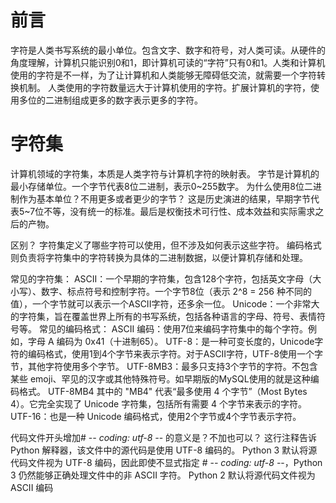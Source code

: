 # 前言
字符是人类书写系统的最小单位。包含文字、数字和符号，对人类可读。从硬件的角度理解，计算机只能识别0和1，即计算机可读的“字符”只有0和1。人类和计算机使用的字符是不一样，为了让计算机和人类能够无障碍低交流，就需要一个字符转换机制。
人类使用的字符数量远大于计算机使用的字符。扩展计算机的字符，使用多位的二进制组成更多的数字表示更多的字符。

# 字符集
计算机领域的字符集，本质是人类字符与计算机字符的映射表。
字节是计算机的最小存储单位。一个字节代表8位二进制，表示0~255数字。
为什么使用8位二进制作为基本单位？不用更多或者更少的字节？
这是历史演进的结果，早期字节代表5~7位不等，没有统一的标准。最后是权衡技术可行性、成本效益和实际需求之后的产物。

区别？
字符集定义了哪些字符可以使用，但不涉及如何表示这些字符。
编码格式则负责将字符集中的字符转换为具体的二进制数据，以便计算机存储和处理。

常见的字符集：
ASCII：一个早期的字符集，包含128个字符，包括英文字母（大小写）、数字、标点符号和控制字符。一个字节8位（表示 2^8 = 256 种不同的值），一个字节就可以表示一个ASCII字符，还多余一位。
Unicode：一个非常大的字符集，旨在覆盖世界上所有的书写系统，包括各种语言的字母、符号、表情符号等。
常见的编码格式：
ASCII 编码：使用7位来编码字符集中的每个字符。例如，字母 A 编码为 0x41（十进制65）。
UTF-8：是一种可变长度的，Unicode字符的编码格式，使用1到4个字节来表示字符。对于ASCII字符，UTF-8使用一个字节，其他字符使用多个字节。
UTF-8MB3：最多只支持3个字节的字符。不包含某些 emoji、罕见的汉字或其他特殊符号。如早期版的MySQL使用的就是这种编码格式。
UTF-8MB4 其中的 "MB4" 代表“最多使用 4 个字节”（Most Bytes 4）。它完全实现了 Unicode 字符集，包括所有需要 4 个字节来表示的字符。
UTF-16：也是一种 Unicode 编码格式，使用2个字节或4个字节表示字符。

代码文件开头增加# -*- coding: utf-8 -*- 的意义是？不加也可以？
这行注释告诉 Python 解释器，该文件中的源代码是使用 UTF-8 编码的。
Python 3 默认将源代码文件视为 UTF-8 编码，因此即使不显式指定 # -*- coding: utf-8 -*-，Python 3 仍然能够正确处理文件中的非 ASCII 字符。
Python 2 默认将源代码文件视为 ASCII 编码